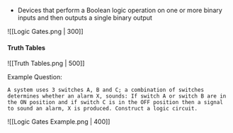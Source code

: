 - Devices that perform a Boolean logic operation on one or more binary inputs and then outputs a single binary output

![[Logic Gates.png | 300]]

#### Truth Tables
![[Truth Tables.png | 500]]

Example Question:

	A system uses 3 switches A, B and C; a combination of switches determines whether an alarm X, sounds: If switch A or switch B are in the ON position and if switch C is in the OFF position then a signal to sound an alarm, X is produced. Construct a logic circuit.
![[Logic Gates Example.png | 400]]
